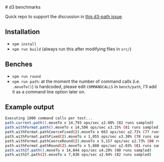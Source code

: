 # d3 benchmarks

Quick repo to support the discussion in [this d3-path issue](https://github.com/d3/d3-path/issues/10).

## Installation

- `npm install`
- `npm run build` (always run this after modifying files in `src/`)

## Benches

- `npm run round`
- `npm run path`: at the moment the number of command calls (i.e. `.moveTo()`) is hardcoded, please edit `COMMANDCALLS` in `bench/path`, I'll add it as a command line option later on.

## Example output

```bash
Executing 1000 command calls per test...
path.current.path().moveTo x 14,793 ops/sec ±2.08% (82 runs sampled)
path.withFormat.path().moveTo x 14,506 ops/sec ±3.15% (81 runs sampled)
path.withFormat.pathCoerceFixed(2).moveTo x 663 ops/sec ±2.71% (77 runs sampled)
path.withFormat.pathFixed(2).moveTo x 1,055 ops/sec ±3.30% (78 runs sampled)
path.withFormat.pathCoerceRound(2).moveTo x 5,157 ops/sec ±2.73% (80 runs sampled)
path.withFormat.pathRound(2).moveTo x 5,880 ops/sec ±2.03% (81 runs sampled)
path.withIf.path().moveTo x 14,044 ops/sec ±4.20% (80 runs sampled)
path.withIf.path(2).moveTo x 7,836 ops/sec ±2.94% (82 runs sampled)
```
